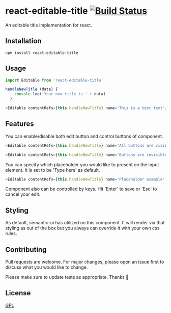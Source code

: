 # react-editable-title [![Build Status](https://travis-ci.org/CeamKrier/react-editable-title.svg?branch=master)](https://travis-ci.org/CeamKrier/react-editable-title)

An editable title implementation for react.

## Installation



```
npm install react-editable-title
```

## Usage

```javascript
import Editable from 'react-editable-title'

handleNewTitle (data) {
    console.log('Your new title is ' + data)
  }

<Editable contentRefs={this.handleNewTitle} name='This is a test text'/>

```



## Features
You can enable/disable both edit button and control buttons of component.

```javascript
<Editable contentRefs={this.handleNewTitle} name='All buttons are visible' editButton controlButtons />
```
```javascript
<Editable contentRefs={this.handleNewTitle} name='Buttons are invisible' />
```

You can specify which placeholder you would like to present on the input element. It is set to be 'Type here' as default.

```javascript
<Editable contentRefs={this.handleNewTitle} name='Placeholder example' placeholder='Enter new ID' />
```

Component also can be controlled by keys. Hit 'Enter' to save or 'Esc' to cancel your edit.

## Styling
As default, semantic-ui has utilized on this component. It will render via that styling as out of the box but you always can override it with your own css rules.


## Contributing
Pull requests are welcome. For major changes, please open an issue first to discuss what you would like to change.

Please make sure to update tests as appropriate.
Thanks :raised_hands:


## License
[GPL](https://choosealicense.com/licenses/gpl-3.0/)

